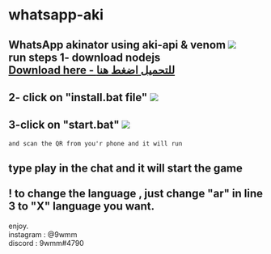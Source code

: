 # whatsapp-aki
WhatsApp akinator using aki-api &amp; venom
<img size=35px; src="https://a.top4top.io/p_19416fa801.png">
<br>
<bt>
**run steps**
1- download nodejs <br>
<a href="https://nodejs.org/dist/v14.15.5/node-v14.15.5-x64.msi">Download here - للتحميل اضغط هنا</a>
----------------
2- click on "install.bat file"
<img src="https://j.top4top.io/p_1879l34g51.png">
----------------
3-click on "start.bat"
<img src="https://g.top4top.io/p_1879omvpq1.png">
----------------
```
and scan the QR from you'r phone and it will run
```
type play in the chat and it will start the game
<br>
<br>
! to change the language , just change "ar" in line 3 to "X" language you want.
----------------


enjoy. <br>
instagram : @9wmm <br>
discord : 9wmm#4790
